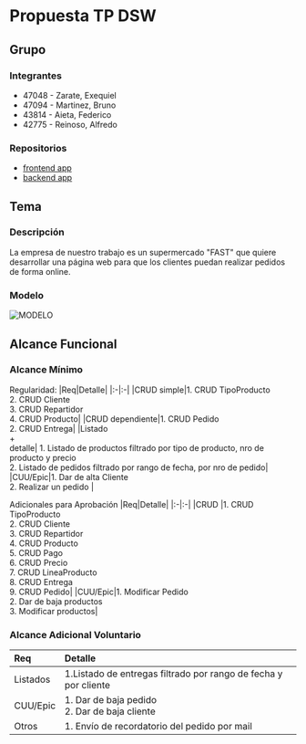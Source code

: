 # Propuesta TP DSW

## Grupo
### Integrantes
* 47048 - Zarate, Exequiel
* 47094 - Martinez, Bruno
* 43814 - Aieta, Federico
* 42775 - Reinoso, Alfredo

### Repositorios
* [frontend app]([http://hyperlinkToGihubOrGitlab](https://github.com/BrunoMar99/frontend))
* [backend app]([http://hyperlinkToGihubOrGitlab](https://github.com/BrunoMar99/backend))

## Tema
### Descripción
La empresa de nuestro trabajo es un supermercado "FAST" que quiere desarrollar una página web para que los clientes puedan realizar pedidos de forma online.

### Modelo
![MODELO](https://github.com/BrunoMar99/tp/assets/166306860/dca2cbb6-5c7e-4d23-9289-59688886a6e5)

## Alcance Funcional 

### Alcance Mínimo


Regularidad:
|Req|Detalle|
|:-|:-|
|CRUD simple|1. CRUD TipoProducto<br>2. CRUD Cliente<br>3. CRUD Repartidor<br>4. CRUD Producto|
|CRUD dependiente|1. CRUD Pedido<br>2. CRUD Entrega|
|Listado<br>+<br>detalle| 1. Listado de productos filtrado por tipo de producto, nro de producto y precio<br> 2. Listado de pedidos filtrado por rango de fecha, por nro de pedido|
|CUU/Epic|1. Dar de alta Cliente<br>2. Realizar un pedido |


Adicionales para Aprobación
|Req|Detalle|
|:-|:-|
|CRUD |1. CRUD TipoProducto<br>2. CRUD Cliente<br>3. CRUD Repartidor<br>4. CRUD Producto<br>5. CRUD Pago<br>6. CRUD Precio<br>7. CRUD LineaProducto<br>8. CRUD Entrega<br>9. CRUD Pedido|
|CUU/Epic|1. Modificar Pedido<br>2. Dar de baja productos<br>3. Modificar productos|


### Alcance Adicional Voluntario

|Req|Detalle|
|:-|:-|
|Listados |1.Listado de entregas filtrado por rango de fecha y por cliente|
|CUU/Epic|1. Dar de baja pedido<br>2. Dar de baja cliente|
|Otros|1. Envío de recordatorio del pedido por mail|
